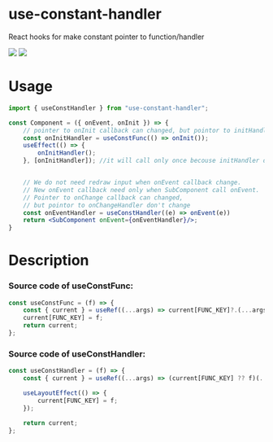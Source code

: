 # use-constant-handler
React hooks for make constant pointer to function/handler

[![](https://img.shields.io/npm/l/use-constant-handler.svg?style=flat)](https://github.com/simprl/use-constant-handler/blob/main/LICENSE)
[![](https://img.shields.io/npm/v/use-constant-handler.svg?style=flat)](https://www.npmjs.com/package/use-constant-handler)

# Usage

```jsx
import { useConstHandler } from "use-constant-handler";

const Component = ({ onEvent, onInit }) => {
    // pointer to onInit callback can changed, but pointor to initHandler don't change
    const onInitHandler = useConstFunc(() => onInit());
    useEffect(() => {
        onInitHandler();
    }, [onInitHandler]); //it will call only once becouse initHandler don`t change


    // We do not need redraw input when onEvent callback change.
    // New onEvent callback need only when SubComponent call onEvent.
    // Pointer to onChange callback can changed,
    // but pointor to onChangeHandler don't change
    const onEventHandler = useConstHandler((e) => onEvent(e))
    return <SubComponent onEvent={onEventHandler}/>;
}
```

# Description

### Source code of useConstFunc:
```js
const useConstFunc = (f) => {
	const { current } = useRef((...args) => current[FUNC_KEY]?.(...args));
	current[FUNC_KEY] = f;
	return current;
};
```

### Source code of useConstHandler:
```js
const useConstHandler = (f) => {
    const { current } = useRef((...args) => (current[FUNC_KEY] ?? f)(...args));

    useLayoutEffect(() => {
        current[FUNC_KEY] = f;
    });

    return current;
};
```
